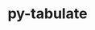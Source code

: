 ---
title: "py-tabulate"
layout: cache
categories: [package, develop]
meta: {"compilers": ["gcc@=11.4.0", "gcc@=7.3.1", "gcc@=7.5.0"], "num_specs": 14, "num_specs_by_stack": {"aws-isc": 1, "aws-isc-aarch64": 1, "hep": 4, "radiuss": 6, "root": 14}, "oss": ["amzn2", "ubuntu18.04", "ubuntu22.04"], "platforms": ["linux"], "stacks": ["aws-isc", "aws-isc-aarch64", "hep", "radiuss", "root"], "targets": ["aarch64", "x86_64_v3"], "versions": ["0.9.0"]}
spec_details: [{"compiler": "gcc@=7.3.1", "hash": "5qqqzicb6vasrxj3g7yvkglcbmnzffs7", "os": "amzn2", "platform": "linux", "size": "-", "stacks": ["aws-isc-aarch64", "root"], "tarball": "https://binaries.spack.io/develop/build_cache/linux-amzn2-aarch64/gcc-7.3.1/py-tabulate-0.9.0/linux-amzn2-aarch64-gcc-7.3.1-py-tabulate-0.9.0-5qqqzicb6vasrxj3g7yvkglcbmnzffs7.spack", "target": "aarch64", "variants": ["build_system=python_pip"], "versions": ["0.9.0"]}, {"compiler": "gcc@=7.3.1", "hash": "gol45wjf7loxqqi5x6faoeyx7doen5pd", "os": "amzn2", "platform": "linux", "size": "-", "stacks": ["aws-isc", "root"], "tarball": "https://binaries.spack.io/develop/build_cache/linux-amzn2-x86_64_v3/gcc-7.3.1/py-tabulate-0.9.0/linux-amzn2-x86_64_v3-gcc-7.3.1-py-tabulate-0.9.0-gol45wjf7loxqqi5x6faoeyx7doen5pd.spack", "target": "x86_64_v3", "variants": ["build_system=python_pip"], "versions": ["0.9.0"]}, {"compiler": "gcc@=7.5.0", "hash": "hkkwetloamaw63ejuijbefyrgdkxvuba", "os": "ubuntu18.04", "platform": "linux", "size": "-", "stacks": ["radiuss", "root"], "tarball": "https://binaries.spack.io/develop/build_cache/linux-ubuntu18.04-x86_64_v3/gcc-7.5.0/py-tabulate-0.9.0/linux-ubuntu18.04-x86_64_v3-gcc-7.5.0-py-tabulate-0.9.0-hkkwetloamaw63ejuijbefyrgdkxvuba.spack", "target": "x86_64_v3", "variants": ["build_system=python_pip"], "versions": ["0.9.0"]}, {"compiler": "gcc@=7.5.0", "hash": "b7efusmlhfmw5ixfedvr47a3fvzgfzg3", "os": "ubuntu18.04", "platform": "linux", "size": "-", "stacks": ["radiuss", "root"], "tarball": "https://binaries.spack.io/develop/build_cache/linux-ubuntu18.04-x86_64_v3/gcc-7.5.0/py-tabulate-0.9.0/linux-ubuntu18.04-x86_64_v3-gcc-7.5.0-py-tabulate-0.9.0-b7efusmlhfmw5ixfedvr47a3fvzgfzg3.spack", "target": "x86_64_v3", "variants": ["build_system=python_pip"], "versions": ["0.9.0"]}, {"compiler": "gcc@=7.5.0", "hash": "z3mdwnlmiakyvptuyqgnbkzxpnzh4wkt", "os": "ubuntu18.04", "platform": "linux", "size": "-", "stacks": ["root"], "tarball": "https://binaries.spack.io/develop/build_cache/linux-ubuntu18.04-x86_64_v3/gcc-7.5.0/py-tabulate-0.9.0/linux-ubuntu18.04-x86_64_v3-gcc-7.5.0-py-tabulate-0.9.0-z3mdwnlmiakyvptuyqgnbkzxpnzh4wkt.spack", "target": "x86_64_v3", "variants": ["build_system=python_pip"], "versions": ["0.9.0"]}, {"compiler": "gcc@=7.5.0", "hash": "w36zb5i2pzyukl4bvpmwafwoynw6kigj", "os": "ubuntu18.04", "platform": "linux", "size": "-", "stacks": ["radiuss", "root"], "tarball": "https://binaries.spack.io/develop/build_cache/linux-ubuntu18.04-x86_64_v3/gcc-7.5.0/py-tabulate-0.9.0/linux-ubuntu18.04-x86_64_v3-gcc-7.5.0-py-tabulate-0.9.0-w36zb5i2pzyukl4bvpmwafwoynw6kigj.spack", "target": "x86_64_v3", "variants": ["build_system=python_pip"], "versions": ["0.9.0"]}, {"compiler": "gcc@=7.5.0", "hash": "7tmm2ygxrdvsmojuicakccifg4n5gqch", "os": "ubuntu18.04", "platform": "linux", "size": "-", "stacks": ["radiuss", "root"], "tarball": "https://binaries.spack.io/develop/build_cache/linux-ubuntu18.04-x86_64_v3/gcc-7.5.0/py-tabulate-0.9.0/linux-ubuntu18.04-x86_64_v3-gcc-7.5.0-py-tabulate-0.9.0-7tmm2ygxrdvsmojuicakccifg4n5gqch.spack", "target": "x86_64_v3", "variants": ["build_system=python_pip"], "versions": ["0.9.0"]}, {"compiler": "gcc@=7.5.0", "hash": "b6fd5b2jafst3npy7su6cli6bb5gdmhp", "os": "ubuntu18.04", "platform": "linux", "size": "-", "stacks": ["radiuss", "root"], "tarball": "https://binaries.spack.io/develop/build_cache/linux-ubuntu18.04-x86_64_v3/gcc-7.5.0/py-tabulate-0.9.0/linux-ubuntu18.04-x86_64_v3-gcc-7.5.0-py-tabulate-0.9.0-b6fd5b2jafst3npy7su6cli6bb5gdmhp.spack", "target": "x86_64_v3", "variants": ["build_system=python_pip"], "versions": ["0.9.0"]}, {"compiler": "gcc@=7.5.0", "hash": "xb6vdba6h5mcrgdbzpgaknvboqxfo2xr", "os": "ubuntu18.04", "platform": "linux", "size": "-", "stacks": ["radiuss", "root"], "tarball": "https://binaries.spack.io/develop/build_cache/linux-ubuntu18.04-x86_64_v3/gcc-7.5.0/py-tabulate-0.9.0/linux-ubuntu18.04-x86_64_v3-gcc-7.5.0-py-tabulate-0.9.0-xb6vdba6h5mcrgdbzpgaknvboqxfo2xr.spack", "target": "x86_64_v3", "variants": ["build_system=python_pip"], "versions": ["0.9.0"]}, {"compiler": "gcc@=7.5.0", "hash": "ntroki3lvbtyxhmztlqd4ztn7l35o4ku", "os": "ubuntu18.04", "platform": "linux", "size": "-", "stacks": ["root"], "tarball": "https://binaries.spack.io/develop/build_cache/linux-ubuntu18.04-x86_64_v3/gcc-7.5.0/py-tabulate-0.9.0/linux-ubuntu18.04-x86_64_v3-gcc-7.5.0-py-tabulate-0.9.0-ntroki3lvbtyxhmztlqd4ztn7l35o4ku.spack", "target": "x86_64_v3", "variants": ["build_system=python_pip"], "versions": ["0.9.0"]}, {"compiler": "gcc@=11.4.0", "hash": "g5wz666mlyoz6ltakhj72nmkccdn275o", "os": "ubuntu22.04", "platform": "linux", "size": "-", "stacks": ["hep", "root"], "tarball": "https://binaries.spack.io/develop/build_cache/linux-ubuntu22.04-x86_64_v3/gcc-11.4.0/py-tabulate-0.9.0/linux-ubuntu22.04-x86_64_v3-gcc-11.4.0-py-tabulate-0.9.0-g5wz666mlyoz6ltakhj72nmkccdn275o.spack", "target": "x86_64_v3", "variants": ["build_system=python_pip"], "versions": ["0.9.0"]}, {"compiler": "gcc@=11.4.0", "hash": "fc6rmqupa4oa42cjkqggpo5d6y7536vt", "os": "ubuntu22.04", "platform": "linux", "size": "-", "stacks": ["hep", "root"], "tarball": "https://binaries.spack.io/develop/build_cache/linux-ubuntu22.04-x86_64_v3/gcc-11.4.0/py-tabulate-0.9.0/linux-ubuntu22.04-x86_64_v3-gcc-11.4.0-py-tabulate-0.9.0-fc6rmqupa4oa42cjkqggpo5d6y7536vt.spack", "target": "x86_64_v3", "variants": ["build_system=python_pip"], "versions": ["0.9.0"]}, {"compiler": "gcc@=11.4.0", "hash": "jpmzyjsa6q5zmcru4vfqcik4756hakyv", "os": "ubuntu22.04", "platform": "linux", "size": "-", "stacks": ["hep", "root"], "tarball": "https://binaries.spack.io/develop/build_cache/linux-ubuntu22.04-x86_64_v3/gcc-11.4.0/py-tabulate-0.9.0/linux-ubuntu22.04-x86_64_v3-gcc-11.4.0-py-tabulate-0.9.0-jpmzyjsa6q5zmcru4vfqcik4756hakyv.spack", "target": "x86_64_v3", "variants": ["build_system=python_pip"], "versions": ["0.9.0"]}, {"compiler": "gcc@=11.4.0", "hash": "27asbkdvzd7ughwuxb3opijcgm6qptgb", "os": "ubuntu22.04", "platform": "linux", "size": "-", "stacks": ["hep", "root"], "tarball": "https://binaries.spack.io/develop/build_cache/linux-ubuntu22.04-x86_64_v3/gcc-11.4.0/py-tabulate-0.9.0/linux-ubuntu22.04-x86_64_v3-gcc-11.4.0-py-tabulate-0.9.0-27asbkdvzd7ughwuxb3opijcgm6qptgb.spack", "target": "x86_64_v3", "variants": ["build_system=python_pip"], "versions": ["0.9.0"]}]
---